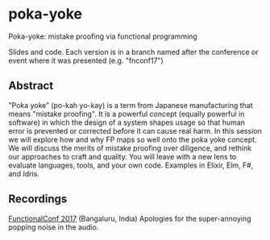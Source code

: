 # poka-yoke
Poka-yoke: mistake proofing via functional programming

Slides and code. Each version is in a branch named after the conference or event where it was 
presented (e.g. "fnconf17")

## Abstract
"Poka yoke” (po-kah yo-kay) is a term from Japanese manufacturing that means "mistake proofing". 
It is a powerful concept (equally powerful in software) in which the design of a system shapes 
usage so that human error is prevented or corrected before it can cause real harm. In this session 
we will explore how and why FP maps so well onto the poka yoke concept. We will discuss the merits 
of mistake proofing over diligence, and rethink our approaches to craft and quality. You will 
leave with a new lens to evaluate languages, tools, and your own code. Examples in Elixir, Elm, 
F#, and Idris.

## Recordings

[FunctionalConf 2017](https://www.youtube.com/watch?v=2tpUlDrzIkM) (Bangaluru, India) 
Apologies for the super-annoying popping noise in the audio. 

